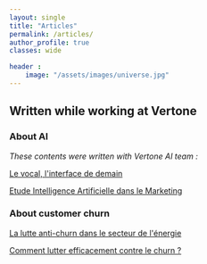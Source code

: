 ```yaml
---
layout: single
title: "Articles"
permalink: /articles/
author_profile: true
classes: wide

header :
    image: "/assets/images/universe.jpg"
---
```


## Written while working at Vertone

### About AI

*These contents were written with Vertone AI team :*

[Le vocal, l'interface de demain](https://vertone.com/blog/2018/06/15/le-vocal-interface-de-demain/?from_blog&service=325)

[Etude Intelligence Artificielle dans le Marketing](https://vertone.com/etudes/etude-intelligence-artificielle-dans-le-marketing/)

### About customer churn

[La lutte anti-churn dans le secteur de l'énergie](http://vertone.com/la-lutte-anti-churn-defi-secteur-energie/)

[Comment lutter efficacement contre le churn ?](http://vertone.com/comment-lutter-efficacement-contre-le-churn/)
